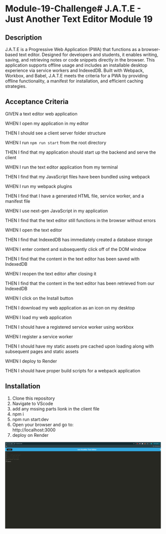 # Module-19-Challenge#  J.A.T.E - Just Another Text Editor  Module 19 


##  Description

J.A.T.E is a Progressive Web Application (PWA) that functions as a browser-based text editor. Designed for developers and students, it enables writing, saving, and retrieving notes or code snippets directly in the browser. This application supports offline usage and includes an installable desktop experience via service workers and IndexedDB. Built with Webpack, Workbox, and Babel, J.A.T.E meets the criteria for a PWA by providing offline functionality, a manifest for installation, and efficient caching strategies.



## Acceptance Criteria

GIVEN a text editor web application

WHEN I open my application in my editor

THEN I should see a client server folder structure

WHEN I run `npm run start` from the root directory

THEN I find that my application should start up the backend and serve the client

WHEN I run the text editor application from my terminal

THEN I find that my JavaScript files have been bundled using webpack

WHEN I run my webpack plugins

THEN I find that I have a generated HTML file, service worker, and a manifest file

WHEN I use next-gen JavaScript in my application

THEN I find that the text editor still functions in the browser without errors

WHEN I open the text editor

THEN I find that IndexedDB has immediately created a database storage

WHEN I enter content and subsequently click off of the DOM window

THEN I find that the content in the text editor has been saved with IndexedDB

WHEN I reopen the text editor after closing it

THEN I find that the content in the text editor has been retrieved from our IndexedDB

WHEN I click on the Install button

THEN I download my web application as an icon on my desktop

WHEN I load my web application

THEN I should have a registered service worker using workbox

WHEN I register a service worker

THEN I should have my static assets pre cached upon loading along with subsequent pages and static assets

WHEN I deploy to Render

THEN I should have proper build scripts for a webpack application

##  Installation

1. Clone this repository  
2. Navigate to VScode
3. add any mssing parts lionk in the client file
4. npm i 
5. npm run start:dev
6. Open your browser and go to:  
http://localhost:3000
7. deploy on Render

![alt text](photo/image%20(1).png) 